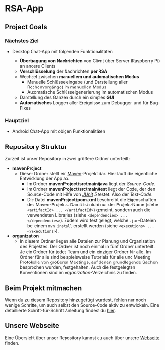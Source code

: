 # RSA-App

## Project Goals

### Nächstes Ziel

- Desktop Chat-App mit folgenden Funktionalitäten

  - **Übertragung von Nachrichten** von Client über Server (Raspberry Pi) an andere Clients
  - **Verschlüsselung** der Nachrichten **per RSA**
  - Wechsel zwischen **manuellem und automatischen Modus**
    - Manuelle Schlüsseleingabe (und Darstellung aller Rechenvorgänge) im manuellen Modus
    - Automatische Schlüsselgenerierung im automatischen Modus
  - Darstellung des Ganzen durch ein simples **GUI**
  - **Automatisches** Loggen aller Ereignisse zum Debuggen und für Bug-Fixes

### Hauptziel

- Android Chat-App mit obigen Funktionalitäten  

## Repository Struktur

Zurzeit ist unser Repository in zwei größere Ordner unterteilt:

- **mavenProject**
  - Dieser Ordner stellt ein [Maven](https://de.wikipedia.org/wiki/Apache_Maven)-Projekt dar. Hier läuft die eigentliche Entwicklung der App ab.
    - Im Ordner **mavenProject\src\main\java** liegt
      der _Source-Code_.
    - Im Ordner **mavenProject\src\main\test** liegt der Code, der den Source-Code mit Hilfe von _[JUnit](https://de.wikipedia.org/wiki/JUnit) 5_ testet. Also der _Test-Code_.
    - Die Datei **mavenProject\pom.xml** beschreibt die Eigenschaften des Maven-Projekts. Damit ist nicht nur der Projekt-Name (siehe `<artifactId> ... </artifactId>`) gemeint, sondern auch die verwendeten Libraries (siehe `<dependencies> ... </dependencies>`). Zudem wird fest gelegt, welche `.jar`-Dateien bei einem `mvn install` erstellt werden (siehe `<executions> ... </executions>`).
- **organization**
  - In diesem Ordner liegen alle Dateien zur Planung und Organisation des Projektes. Der Ordner ist noch einmal in fünf Ordner unterteilt. Je ein Ordner für jedes Team und ein einziger Ordner für alle. Im Ordner für alle sind beispielsweise Tutorials für alle und Meeting Protokolle von größeren Meetings, auf denen grundlegende Sachen besprochen wurden, festgehalten. Auch die festgelegten Konventionen sind im _organization_-Verzeichnis zu finden.

## Beim Projekt mitmachen

Wenn du zu diesem Repository hinzugefügt wurdest, fehlen nur noch wenige Schritte, um auch selbst den Source-Code aktiv zu entwickeln. Eine detaillierte Schritt-für-Schritt Anleitung findest du [hier](https://github.com/STAMACODING/RSA-App/blob/master/organization/all/tutorials/setupTutorial.md).

## Unsere Webseite

Eine Übersicht über unser Repository kannst du auch über unsere [Webseite](https://stamacoding.github.io/RSA-App/) finden.
